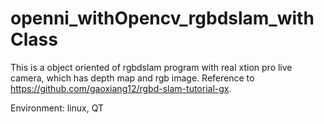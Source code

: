# openni_withOpencv_rgbdslam_withClass
This is a object oriented of rgbdslam program with real xtion pro live camera, which has depth map and rgb image. Reference to https://github.com/gaoxiang12/rgbd-slam-tutorial-gx.

Environment:
linux, QT
